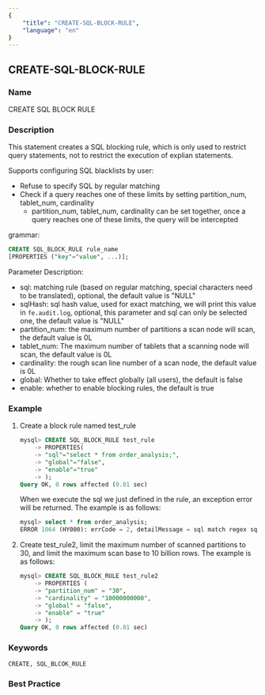```yaml
---
{
    "title": "CREATE-SQL-BLOCK-RULE",
    "language": "en"
}
---
```


<!--
Licensed to the Apache Software Foundation (ASF) under one
or more contributor license agreements.  See the NOTICE file
distributed with this work for additional information
regarding copyright ownership.  The ASF licenses this file
to you under the Apache License, Version 2.0 (the
"License"); you may not use this file except in compliance
with the License.  You may obtain a copy of the License at

  http://www.apache.org/licenses/LICENSE-2.0

Unless required by applicable law or agreed to in writing,
software distributed under the License is distributed on an
"AS IS" BASIS, WITHOUT WARRANTIES OR CONDITIONS OF ANY
KIND, either express or implied.  See the License for the
specific language governing permissions and limitations
under the License.
-->

## CREATE-SQL-BLOCK-RULE

### Name

CREATE SQL BLOCK RULE

### Description

This statement creates a SQL blocking rule, which is only used to restrict query statements, not to restrict the execution of explian statements.

Supports configuring SQL blacklists by user:

- Refuse to specify SQL by regular matching
- Check if a query reaches one of these limits by setting partition_num, tablet_num, cardinality
  - partition_num, tablet_num, cardinality can be set together, once a query reaches one of these limits, the query will be intercepted

grammar:

```sql
CREATE SQL_BLOCK_RULE rule_name
[PROPERTIES ("key"="value", ...)];
````

Parameter Description:

- sql: matching rule (based on regular matching, special characters need to be translated), optional, the default value is "NULL"
- sqlHash: sql hash value, used for exact matching, we will print this value in `fe.audit.log`, optional, this parameter and sql can only be selected one, the default value is "NULL"
- partition_num: the maximum number of partitions a scan node will scan, the default value is 0L
- tablet_num: The maximum number of tablets that a scanning node will scan, the default value is 0L
- cardinality: the rough scan line number of a scan node, the default value is 0L
- global: Whether to take effect globally (all users), the default is false
- enable: whether to enable blocking rules, the default is true

### Example

1. Create a block rule named test_rule

   ```sql
   mysql> CREATE SQL_BLOCK_RULE test_rule
       -> PROPERTIES(
       -> "sql"="select * from order_analysis;",
       -> "global"="false",
       -> "enable"="true"
       -> );
   Query OK, 0 rows affected (0.01 sec)
   ````

   When we execute the sql we just defined in the rule, an exception error will be returned. The example is as follows:

   ```sql
   mysql> select * from order_analysis;
   ERROR 1064 (HY000): errCode = 2, detailMessage = sql match regex sql block rule: order_analysis_rule
   ````

2. Create test_rule2, limit the maximum number of scanned partitions to 30, and limit the maximum scan base to 10 billion rows. The example is as follows:

   ```sql
   mysql> CREATE SQL_BLOCK_RULE test_rule2
       -> PROPERTIES (
       -> "partition_num" = "30",
       -> "cardinality" = "10000000000",
       -> "global" = "false",
       -> "enable" = "true"
       -> );
   Query OK, 0 rows affected (0.01 sec)
   ````

### Keywords

````text
CREATE, SQL_BLCOK_RULE
````

### Best Practice

